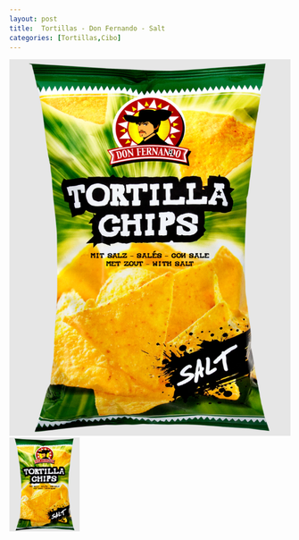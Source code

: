 ```yaml
---
layout: post
title:  Tortillas - Don Fernando - Salt
categories: [Tortillas,Cibo]
---
```


![tortillas don fernando salt](../images/tortillas/don-fernando.png "Tortillas Don Fernando Salt")
<img src="../images/tortillas/don-fernando.png"  width="25%" height="25%">
